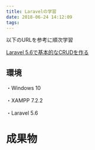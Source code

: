 ```yaml
---
title: Laravelの学習
date: 2018-06-24 14:12:09
tags:
---
```


以下のURLを参考に順次学習

[Laravel 5.6で基本的なCRUDを作る](https://qiita.com/sutara79/items/ef30fcdfb7afcb2188ea)

## 環境
・Windows 10

・XAMPP 7.2.2

・Laravel 5.6

# 成果物

